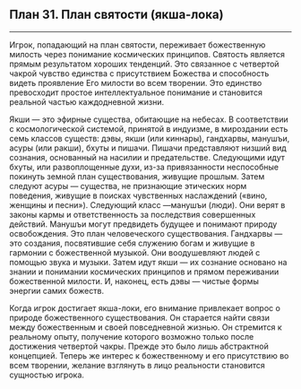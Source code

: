 ## План 31. План святости (якша-лока)


---
Игрок, попадающий на план святости, переживает божественную милость через понимание космических принципов. Святость является прямым результатом хороших тенденций. Это связанное с четвертой чакрой чувство единства с присутствием Божества и способность видеть проявление Его милости во всем творении. Это единство превосходит простое интеллектуальное понимание и становится реальной частью каждодневной жизни. 

Якши — это эфирные существа, обитающие на небесах. В соответствии с космологической системой, принятой в индуизме, в мироздании есть семь классов существ: дэвы, якши (или киннары), гандхарвы, манушъи, асуры (или ракши), бхуты и пишачи. Пишачи представляют низший вид сознания, основанный на насилии и предательстве. Следующими идут бхуты, или развоплощенные духи, из-за привязанности неспособные покинуть земной план существования, живущие прошлым. Затем следуют асуры — существа, не признающие этических норм поведения, живущие в поисках чувственных наслаждений («вино, женщины и песни»). Следующий класс —манушъи (люди). Они верят в законы кармы и ответственность за последствия совершенных действий. Манушъи могут предвидеть будущее и понимают природу освобождения. Это план человеческого существования. Гандхарвы — это создания, посвятившие себя служению богам и живущие в гармонии с божественной музыкой. Они воодушевляют людей с помощью звука и музыки. Затем идут якши — их сознание основано на знании и понимании космических принципов и прямом переживании божественной милости. И, наконец, есть дэвы — чистые формы энергии самих божеств. 

Когда игрок достигает якша-локи, его внимание привлекает вопрос о природе божественного существования. Он старается найти связи между божественным и своей повседневной жизнью. Он стремится к реальному опыту, получение которого возможно только после достижения четвертой чакры. Прежде это было лишь абстрактной концепцией. Теперь же интерес к божественному и его присутствию во всем творении, желание взглянуть в лицо реальности становится сущностью игрока.
